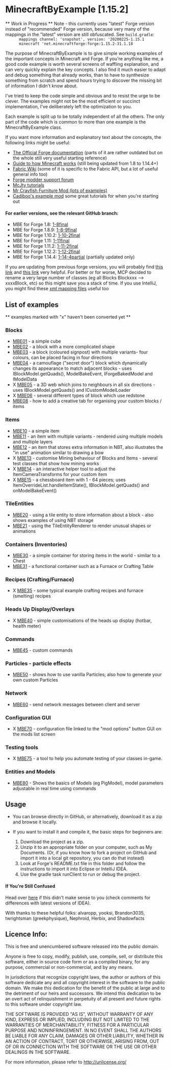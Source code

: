 MinecraftByExample [1.15.2]
==================
** Work in Progress **
Note - this currently uses "latest" Forge version instead of "recommended" Forge version, because very many of the mappings
  in the "latest" version are still obfuscated.  See `build.gradle`:<br>
`      mappings channel: 'snapshot', version: '20200225-1.15.1`<br>
`      minecraft 'net.minecraftforge:forge:1.15.2-31.1.18`<br>

The purpose of MinecraftByExample is to give simple working examples of the important concepts in Minecraft and Forge. If you're anything like me, a good code example is worth several screens of waffling explanation, and can very quickly explain the key concepts.  I also find it much easier to adapt and debug something that already works, than to have to synthesize something from scratch and spend hours trying to discover the missing bit of information I didn't know about.

I've tried to keep the code simple and obvious and to resist the urge to be clever. The examples might not be the most efficient or succinct implementation, I've deliberately left the optimization to you.

Each example is split up to be totally independent of all the others.  The only part of the code which is common to more than one example is the MinecraftByExample class.

If you want more information and explanatory text about the concepts, the following links might be useful:

  - [The Official Forge documentation][forgedocs] (parts of it are rather outdated but on the whole still very useful starting reference)
  - [Guide to how Minecraft works][greyminecraftcoder] (still being updated from 1.8 to 1.14.4+)
  - [Fabric Wiki][fabricwiki] (some of it is specific to the Fabric API, but a lot of useful general info too) 
  - [Forge modder support forum][Forge forum]
  - [McJty tutorials][McJty]
  - [Mr Crayfish Furniture Mod (lots of examples)](https://github.com/MrCrayfish/MrCrayfishFurnitureMod)
  - [Cadiboo's example mod](https://github.com/Cadiboo/Example-Mod) some great tutorials for when you're starting out
  
#### For earlier versions, see the relevant GitHub branch:
 - MBE for Forge 1.8: [1-8final][version1-8]
 - MBE for Forge 1.8.9: [1-8-9final][version1-8-9]
 - MBE for Forge 1.10.2: [1-10-2final][version1-10-2]
 - MBE for Forge 1.11: [1-11final][version1-11]
 - MBE for Forge 1.11.2: [1-11-2final][version1-11-2]
 - MBE for Forge 1.12.2: [1-12-2final][version1-12-2]
 - MBE for Forge 1.14.4: [1-14-4partial][version1-14-4] (partially updated only)

If you are updating from previous forge versions, you will probably find [this link][versionupdates] and [this link][versionupdates1-15] very helpful.  For better or for worse, MCP decided to rename a very large number of classes (eg all Blocks Blockxxx --> xxxxBlock, etc) so this might save you a stack of time.
If you use IntelliJ, you might find these [xml mapping files][mapfiles] useful too

## List of examples

** examples marked with "x" haven't been converted yet **

### Blocks
  - [MBE01][01] - a simple cube
  - [MBE02][02] - a block with a more complicated shape
  - [MBE03][03] - a block (coloured signpost) with multiple variants- four colours, can be placed facing in four directions
  - [MBE04][04] - a camouflage ("secret door") block which dynamically changes its appearance to match adjacent blocks - uses IBlockModel.getQuads(), ModelBakeEvent, IForgeBakedModel and IModelData  
  - X [MBE05][05] - a 3D web which joins to neighbours in all six directions - uses IBlockModel.getQuads() and ICustomModelLoader
  - X [MBE06][06] - several different types of block which use redstone
  - [MBE08][08] - how to add a creative tab for organising your custom blocks / items

### Items
  - [MBE10][10] - a simple item
  - [MBE11][11] - an item with multiple variants - rendered using multiple models and multiple layers
  - [MBE12][12] - an item that stores extra information in NBT, also illustrates the "in use" animation similar to drawing a bow
  - X [MBE13][13] - customise Mining behaviour of Blocks and Items - several test classes that show how mining works
  - X [MBE14][14] - an interactive helper tool to adjust the ItemCameraTransforms for your custom item
  - X [MBE15][15] - a chessboard item with 1 - 64 pieces; uses ItemOverrideList.handleItemState(), IBlockModel.getQuads() and onModelBakeEvent()

### TileEntities
  - [MBE20][20] - using a tile entity to store information about a block - also shows examples of using NBT storage
  - [MBE21][21] - using the TileEntityRenderer to render unusual shapes or animations

### Containers (Inventories)
  - [MBE30][30] - a simple container for storing items in the world - similar to a Chest
  - [MBE31][31] - a functional container such as a Furnace or Crafting Table

### Recipes (Crafting/Furnace)
  - X [MBE35][35] - some typical example crafting recipes and furnace (smelting) recipes

### Heads Up Display/Overlays
  - X [MBE40][40] - simple customisations of the heads up display (hotbar, health meter)

### Commands
  - [MBE45][45] - custom commands

### Particles - particle effects
  - [MBE50][50] - shows how to use vanilla Particles; also how to generate your own custom Particles

### Network
  - [MBE60][60] - send network messages between client and server

### Configuration GUI
  - X [MBE70][70] - configuration file linked to the "mod options" button GUI on the mods list screen

### Testing tools
  - X [MBE75][75] - a tool to help you automate testing of your classes in-game.

### Entities and Models
  - [MBE80][80] - Shows the basics of Models (eg PigModel), model parameters adjustable in real time using commands
  
## Usage
  - You can browse directly in GitHub, or alternatively, download it as a zip and browse it locally.

  - If you want to install it and compile it, the basic steps for beginners are:
    1. Download the project as a zip.
    2. Unzip it to an appropriate folder on your computer, such as My Documents.  (Or, if you know how to fork a project on GitHub and import it into a local git repository, you can do that instead)
    3. Look at Forge's README.txt file in this folder and follow the instructions to import it into Eclipse or IntelliJ IDEA.
    4. Use the gradle task runClient to run or debug the project.

    
#### If You're Still Confused
Head over [here][more_help] if this didn't make sense to you (check comments for differences with latest versions of IDEA).

[main_classes]: https://github.com/TheGreyGhost/MinecraftByExample/tree/master/src/main/java/minecraftbyexample
[greyminecraftcoder]: https://greyminecraftcoder.blogspot.com/p/list-of-topics-1144.html
[forgedocs]:https://mcforge.readthedocs.org/en/latest/
[more_help]:https://suppergerrie2.com/minecraft-1-14-modding-with-forge-1-setting-up-a-dev-environment/

[01]: https://github.com/TheGreyGhost/MinecraftByExample/tree/master/src/main/java/minecraftbyexample/mbe01_block_simple
[02]: https://github.com/TheGreyGhost/MinecraftByExample/tree/master/src/main/java/minecraftbyexample/mbe02_block_partial
[03]: https://github.com/TheGreyGhost/MinecraftByExample/tree/master/src/main/java/minecraftbyexample/mbe03_block_variants
[04]: https://github.com/TheGreyGhost/MinecraftByExample/tree/master/src/main/java/minecraftbyexample/mbe04_block_dynamic_block_model1
[05]: https://github.com/TheGreyGhost/MinecraftByExample/tree/master/src/main/java/minecraftbyexample/mbe05_block_dynamic_block_model2
[06]: https://github.com/TheGreyGhost/MinecraftByExample/tree/master/src/main/java/minecraftbyexample/mbe06_redstone
[08]: https://github.com/TheGreyGhost/MinecraftByExample/tree/master/src/main/java/minecraftbyexample/mbe08_creative_tab

[10]: https://github.com/TheGreyGhost/MinecraftByExample/tree/master/src/main/java/minecraftbyexample/mbe10_item_simple
[11]: https://github.com/TheGreyGhost/MinecraftByExample/tree/master/src/main/java/minecraftbyexample/mbe11_item_variants
[12]: https://github.com/TheGreyGhost/MinecraftByExample/tree/master/src/main/java/minecraftbyexample/mbe12_item_nbt_animate
[13]: https://github.com/TheGreyGhost/MinecraftByExample/tree/master/src/main/java/minecraftbyexample/mbe14_item_camera_transforms
[14]: https://github.com/TheGreyGhost/MinecraftByExample/tree/master/src/main/java/minecraftbyexample/mbe14_item_camera_transforms
[15]: https://github.com/TheGreyGhost/MinecraftByExample/tree/master/src/main/java/minecraftbyexample/mbe15_item_dynamic_item_model

[20]: https://github.com/TheGreyGhost/MinecraftByExample/tree/master/src/main/java/minecraftbyexample/mbe20_tileentity_data
[21]: https://github.com/TheGreyGhost/MinecraftByExample/tree/master/src/main/java/minecraftbyexample/mbe21_tileentityrenderer

[30]: https://github.com/TheGreyGhost/MinecraftByExample/tree/master/src/main/java/minecraftbyexample/mbe30_inventory_basic
[31]: https://github.com/TheGreyGhost/MinecraftByExample/tree/master/src/main/java/minecraftbyexample/mbe31_inventory_furnace
[35]: https://github.com/TheGreyGhost/MinecraftByExample/tree/master/src/main/java/minecraftbyexample/mbe35_recipes

[40]: https://github.com/TheGreyGhost/MinecraftByExample/tree/master/src/main/java/minecraftbyexample/mbe40_hud_overlay

[45]: https://github.com/TheGreyGhost/MinecraftByExample/tree/master/src/main/java/minecraftbyexample/mbe45_commands

[50]: https://github.com/TheGreyGhost/MinecraftByExample/tree/master/src/main/java/minecraftbyexample/mbe50_particle

[60]: https://github.com/TheGreyGhost/MinecraftByExample/tree/master/src/main/java/minecraftbyexample/mbe60_network_messages

[70]: https://github.com/TheGreyGhost/MinecraftByExample/tree/master/src/main/java/minecraftbyexample/mbe70_configuration

[75]: https://github.com/TheGreyGhost/MinecraftByExample/tree/master/src/main/java/minecraftbyexample/mbe75_testing_framework

[80]: https://github.com/TheGreyGhost/MinecraftByExample/tree/master/src/main/java/minecraftbyexample/mbe80_model_renderer

[Forge forum]: https://www.minecraftforge.net/forum/forum/70-modder-support/
[fabricwiki]: https://fabricmc.net/wiki/start
[McJty]: https://wiki.mcjty.eu/modding/index.php?title=YouTube-1.14

[gradle_tool_window]: https://www.jetbrains.com/idea/help/gradle-tool-window.html

[version1-8]: https://github.com/TheGreyGhost/MinecraftByExample/tree/1-8final
[version1-8-9]: https://github.com/TheGreyGhost/MinecraftByExample/tree/1-8-9final
[version1-10-2]: https://github.com/TheGreyGhost/MinecraftByExample/tree/1-10-2final
[version1-11]: https://github.com/TheGreyGhost/MinecraftByExample/tree/1-11-final
[version1-11-2]: https://github.com/TheGreyGhost/MinecraftByExample/tree/1-11-2-final
[version1-12-2]: https://github.com/TheGreyGhost/MinecraftByExample/tree/1-12-2-final
[version1-14-4]: https://github.com/TheGreyGhost/MinecraftByExample/tree/1-14-4-partial
[versionupdates]: https://gist.github.com/williewillus/353c872bcf1a6ace9921189f6100d09a
[versionupdates1-15]:https://gist.github.com/williewillus/30d7e3f775fe93c503bddf054ef3f93e
[mapfiles]: https://github.com/TheGreyGhost/MinecraftByExample/tree/master/miscellaneous

With thanks to these helpful folks:
alvaropp, 
yooksi,
Brandon3035,
twrightsman (greekphysique),
Nephroid,
Herbix, and
Shadowfacts

## Licence Info:
This is free and unencumbered software released into the public domain.

Anyone is free to copy, modify, publish, use, compile, sell, or
distribute this software, either in source code form or as a compiled
binary, for any purpose, commercial or non-commercial, and by any
means.

In jurisdictions that recognize copyright laws, the author or authors
of this software dedicate any and all copyright interest in the
software to the public domain. We make this dedication for the benefit
of the public at large and to the detriment of our heirs and
successors. We intend this dedication to be an overt act of
relinquishment in perpetuity of all present and future rights to this
software under copyright law.

THE SOFTWARE IS PROVIDED "AS IS", WITHOUT WARRANTY OF ANY KIND,
EXPRESS OR IMPLIED, INCLUDING BUT NOT LIMITED TO THE WARRANTIES OF
MERCHANTABILITY, FITNESS FOR A PARTICULAR PURPOSE AND NONINFRINGEMENT.
IN NO EVENT SHALL THE AUTHORS BE LIABLE FOR ANY CLAIM, DAMAGES OR
OTHER LIABILITY, WHETHER IN AN ACTION OF CONTRACT, TORT OR OTHERWISE,
ARISING FROM, OUT OF OR IN CONNECTION WITH THE SOFTWARE OR THE USE OR
OTHER DEALINGS IN THE SOFTWARE.

For more information, please refer to <http://unlicense.org/>
